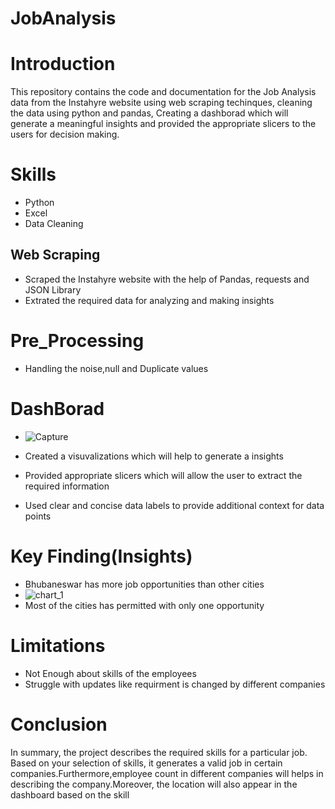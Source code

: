 # JobAnalysis
# Introduction
  This repository contains the code and documentation for the Job Analysis data from the Instahyre website using web scraping techinques, cleaning the data using python and pandas, Creating a dashborad which will generate a meaningful insights and provided the appropriate slicers to the users for decision making.
# Skills
- Python
- Excel
- Data Cleaning
## Web Scraping
- Scraped the Instahyre website with the help of Pandas, requests and JSON Library
- Extrated the required data for analyzing and making insights
# Pre_Processing
- Handling the noise,null and Duplicate values
# DashBorad
- ![Capture](https://github.com/Saikiran0432/JobAnalytics_Project/assets/144260007/f891f623-3e52-494b-998c-6edbb5a3077d)

- Created a visuvalizations which will help to generate a insights
- Provided appropriate slicers which will allow the user to extract the required information
- Used clear and concise data labels to provide additional context for data points
# Key Finding(Insights)
  - Bhubaneswar has more job opportunities than other cities
  - ![chart_1](https://github.com/Saikiran0432/Job_Analysis/assets/144260007/83def7de-2042-4573-9a77-b5183cfed4c2)
  - Most of the cities has permitted with only one opportunity

# Limitations
- Not Enough about skills of the employees
- Struggle with updates like requirment is changed by different companies
# Conclusion
  In summary, the project describes the required skills for a particular job. Based on your selection of skills, it generates a valid job in certain companies.Furthermore,employee count in different companies will helps in describing  the company.Moreover, the location will also appear in the dashboard based on the skill 
